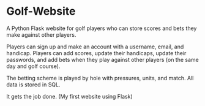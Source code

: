 # Golf-Website
A Python Flask website for golf players who can store scores and bets they make against other players.

Players can sign up and make an account with a username, email, and handicap. Players can add scores, update their handicaps, update their passwords, and add bets when they play against other players (on the same day and golf course).

The betting scheme is played by hole with pressures, units, and match. All data is stored in SQL.

It gets the job done. (My first website using Flask)
